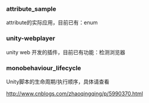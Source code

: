 ### attribute_sample

attribute的实际应用，目前已有：enum



### unity-webplayer

unity web 开发的插件，目前已有功能：检测浏览器



### monobehaviour_lifecycle

Unity脚本的生命周期/执行顺序，具体请查看

http://www.cnblogs.com/zhaoqingqing/p/5990370.html